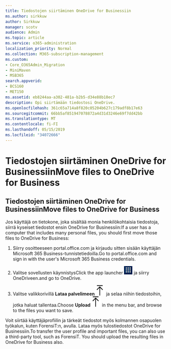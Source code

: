 ```yaml
---
title: Tiedostojen siirtäminen OneDrive for Businessiin
ms.author: sirkkuw
author: Sirkkuw
manager: scotv
audience: Admin
ms.topic: article
ms.service: o365-administration
localization_priority: Normal
ms.collection: M365-subscription-management
ms.custom:
- Core_O365Admin_Migration
- MiniMaven
- MSB365
search.appverid:
- BCS160
- MET150
ms.assetid: eb8244aa-a302-481a-b2b5-d34e88b18ec7
description: Opi siirtämään tiedostosi OneDrive.
ms.openlocfilehash: 361c65a714a8f820c05204b627c179adf8b17e63
ms.sourcegitcommit: 66bb5af851947078872a4d31d3246e69f7dd42bb
ms.translationtype: MT
ms.contentlocale: fi-FI
ms.lasthandoff: 05/15/2019
ms.locfileid: "34072666"
---
```

# <a name="move-files-to-onedrive-for-business"></a><span data-ttu-id="3b9ce-103">Tiedostojen siirtäminen OneDrive for Businessiin</span><span class="sxs-lookup"><span data-stu-id="3b9ce-103">Move files to OneDrive for Business</span></span>

## <a name="move-files-to-onedrive-for-business"></a><span data-ttu-id="3b9ce-104">Tiedostojen siirtäminen OneDrive for Businessiin</span><span class="sxs-lookup"><span data-stu-id="3b9ce-104">Move files to OneDrive for Business</span></span>

<span data-ttu-id="3b9ce-105">Jos käyttäjä on tietokone, joka sisältää monia henkilökohtaisia tiedostoja, siirrä kyseiset tiedostot ensin OneDrive for Businessiin:</span><span class="sxs-lookup"><span data-stu-id="3b9ce-105">If a user has a computer that includes many personal files, you should first move those files to OneDrive for Business:</span></span>
  
1. <span data-ttu-id="3b9ce-106">Siirry osoitteeseen portal.office.com ja kirjaudu sitten sisään käyttäjän Microsoft 365 Business-tunnistetiedoilla.</span><span class="sxs-lookup"><span data-stu-id="3b9ce-106">Go to portal.office.com and sign in with the user's Microsoft 365 Business credentials.</span></span>
    
2. <span data-ttu-id="3b9ce-107">Valitse sovellusten käynnistys</span><span class="sxs-lookup"><span data-stu-id="3b9ce-107">Click the app launcher</span></span> ![The app launcher icon in Office 365](media/7502f4ec-3c9a-435d-a7b4-b9cda85189a7.png) <span data-ttu-id="3b9ce-109">ja siirry OneDriveen.</span><span class="sxs-lookup"><span data-stu-id="3b9ce-109">and go to OneDrive.</span></span> 
    
3. <span data-ttu-id="3b9ce-110">Valitse valikkorivillä **Lataa palvelimeen**![Upload](media/d9b963b8-10af-42e2-953d-360301b83d3c.png) ja selaa niihin tiedostoihin, jotka haluat tallentaa.</span><span class="sxs-lookup"><span data-stu-id="3b9ce-110">Choose **Upload**![Upload](media/d9b963b8-10af-42e2-953d-360301b83d3c.png) in the menu bar, and browse to the files you want to save.</span></span> 
    
<span data-ttu-id="3b9ce-p101">Voit siirtää käyttäjäprofiilin ja tärkeät tiedostot myös kolmannen osapuolen työkalun, kuten ForensiT:n, avulla. Lataa myös tulostiedostot OneDrive for Businessiin.</span><span class="sxs-lookup"><span data-stu-id="3b9ce-p101">To transfer the user profile and important files, you can also use a third-party tool, such as ForensiT. You should upload the resulting files in OneDrive for Business also.</span></span>
  
